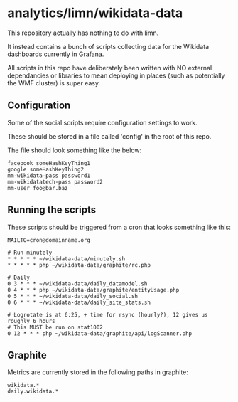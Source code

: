 # analytics/limn/wikidata-data

This repository actually has nothing to do with limn.

It instead contains a bunch of scripts collecting data for the Wikidata dashboards currently in Grafana.

All scripts in this repo have deliberately been written with NO external dependancies or libraries to mean deploying in places (such as potentially the WMF cluster) is super easy.

## Configuration

Some of the social scripts require configuration settings to work.

These should be stored in a file called 'config' in the root of this repo.

The file should look something like the below:

    facebook someHashKeyThing1
    google someHashKeyThing2
    mm-wikidata-pass password1
    mm-wikidatatech-pass password2
    mm-user foo@bar.baz

## Running the scripts

These scripts should be triggered from a cron that looks something like this:

    MAILTO=cron@domainname.org
    
    # Run minutely
    * * * * * ~/wikidata-data/minutely.sh
    * * * * * php ~/wikidata-data/graphite/rc.php
    
    # Daily
    0 3 * * * ~/wikidata-data/daily_datamodel.sh
    0 4 * * * php ~/wikidata-data/graphite/entityUsage.php
    0 5 * * * ~/wikidata-data/daily_social.sh
    0 6 * * * ~/wikidata-data/daily_site_stats.sh
    
    # Logrotate is at 6:25, + time for rsync (hourly?), 12 gives us roughly 6 hours
    # This MUST be run on stat1002
    0 12 * * * php ~/wikidata-data/graphite/api/logScanner.php

## Graphite

Metrics are currently stored in the following paths in graphite:

    wikidata.*
    daily.wikidata.*